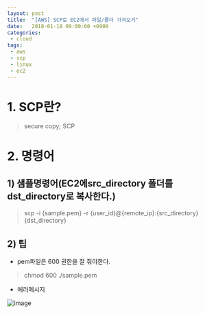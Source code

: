 ```yaml
---
layout: post
title:  "[AWS] SCP로 EC2에서 파일/폴더 가져오기"
date:   2018-01-18 09:00:00 +0900
categories:
 - cloud
tags: 
 - aws  
 - scp
 - linux
 - ec2
---
```

# 1. SCP란?
> secure copy; SCP

# 2. 명령어
## 1) 샘플명령어(EC2에src_directory 폴더를 dst_directory로 복사한다.)
> scp -i {sample.pem} -r {user_id}@{remote_ip}:{src_directory} {dst_directory}

## 2) 팁
- pem파일은 600 권한을 잘 줘야한다.

> chmod 600 ./sample.pem

- 에러메시지

![image](https://user-images.githubusercontent.com/13219787/63651242-a8ee0c80-c78d-11e9-98bd-bc8eabb4998c.png)



